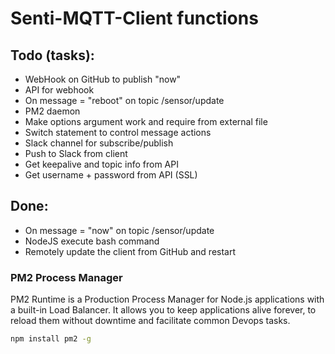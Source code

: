 # Senti-MQTT-Client functions

## Todo (tasks):
- WebHook on GitHub to publish "now"
- API for webhook
- On message = "reboot" on topic /sensor/update
- PM2 daemon 
- Make options argument work and require from external file
- Switch statement to control message actions 
- Slack channel for subscribe/publish
- Push to Slack from client
- Get keepalive and topic info from API
- Get username + password from API (SSL)

## Done:
- On message = "now" on topic /sensor/update
- NodeJS execute bash command
- Remotely update the client from GitHub and restart

### PM2 Process Manager

PM2 Runtime is a Production Process Manager for Node.js applications with a built-in Load Balancer. It allows you to keep applications alive forever, to reload them without downtime and facilitate common Devops tasks.

```sh
npm install pm2 -g
```

